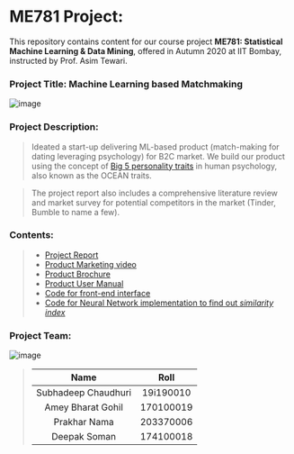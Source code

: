 # ME781 Project: 
This repository contains content for our course project **ME781: Statistical Machine Learning & Data Mining**, offered in Autumn 2020 at IIT Bombay, instructed by Prof. Asim Tewari.

### Project Title: Machine Learning based Matchmaking
![image](https://user-images.githubusercontent.com/67470059/129965194-17c2edbf-618a-4cff-a6b8-744790489d70.png)

### Project Description: 
> Ideated a start-up delivering ML-based product (match-making for dating leveraging psychology) for B2C market. 
> We build our product using the concept of [Big 5 personality traits](https://en.wikipedia.org/wiki/Big_Five_personality_traits) in human psychology, also known as the OCEAN traits. 

> The project report also includes a comprehensive literature review and market survey for potential competitors in the market (Tinder, Bumble to name a few). 
### Contents:
> - [Project Report](https://github.com/SubhadeepC28/ME-781-Statistical-Machine-Learning-and-Data-Mining-Project/blob/main/Product%20Contents/ME_781_Group_12_Project_Final_Report.pdf)
> - [Product Marketing video](https://github.com/SubhadeepC28/ME-781-Statistical-Machine-Learning-and-Data-Mining-Project/blob/main/Product%20Contents/ME781_Group_12_Marketing_Video.mp4)
> - [Product Brochure](https://github.com/SubhadeepC28/ME-781-Statistical-Machine-Learning-and-Data-Mining-Project/blob/main/Product%20Contents/ME_781_group12_brochure.pdf)
> - [Product User Manual](https://github.com/SubhadeepC28/ME-781-Statistical-Machine-Learning-and-Data-Mining-Project/blob/main/Product%20Contents/ME781_Group_12_User_Manual.pdf)
> - [Code for front-end interface](https://github.com/SubhadeepC28/ME-781-Statistical-Machine-Learning-and-Data-Mining-Project/tree/main/Front%20End%20Interface)
> - [Code for Neural Network implementation to find out _similarity index_](https://github.com/SubhadeepC28/ME-781-Statistical-Machine-Learning-and-Data-Mining-Project/tree/main/Python%20Code)

### Project Team:
![image](https://user-images.githubusercontent.com/67470059/129966545-19b90792-545f-447d-bbae-e0151f610ffa.png)
> | Name | Roll |
> | :---:   | :-: | 
> | Subhadeep Chaudhuri | 19i190010 | 
> | Amey Bharat Gohil   | 170100019 | 
> | Prakhar Nama        | 203370006 |
> | Deepak Soman        | 174100018 |
